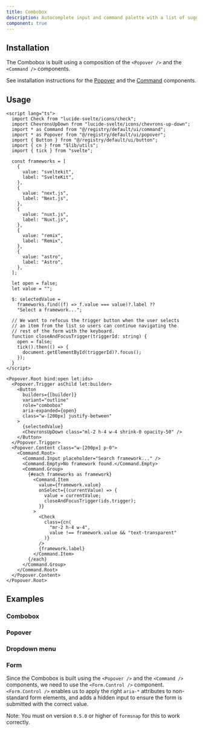 ```yaml
---
title: Combobox
description: Autocomplete input and command palette with a list of suggestions.
component: true
---
```


<script>
  import { ComponentPreview, ManualInstall, Callout } from '$lib/components/docs';
</script>

<ComponentPreview name="combobox-demo">

<div />

</ComponentPreview>

## Installation

The Combobox is built using a composition of the `<Popover />` and the `<Command />` components.

See installation instructions for the [Popover](/docs/components/popover#installation) and the [Command](/docs/components/command#installation) components.

## Usage

```svelte
<script lang="ts">
  import Check from "lucide-svelte/icons/check";
  import ChevronsUpDown from "lucide-svelte/icons/chevrons-up-down";
  import * as Command from "@/registry/default/ui/command";
  import * as Popover from "@/registry/default/ui/popover";
  import { Button } from "@/registry/default/ui/button";
  import { cn } from "$lib/utils";
  import { tick } from "svelte";

  const frameworks = [
    {
      value: "sveltekit",
      label: "SvelteKit",
    },
    {
      value: "next.js",
      label: "Next.js",
    },
    {
      value: "nuxt.js",
      label: "Nuxt.js",
    },
    {
      value: "remix",
      label: "Remix",
    },
    {
      value: "astro",
      label: "Astro",
    },
  ];

  let open = false;
  let value = "";

  $: selectedValue =
    frameworks.find((f) => f.value === value)?.label ??
    "Select a framework...";

  // We want to refocus the trigger button when the user selects
  // an item from the list so users can continue navigating the
  // rest of the form with the keyboard.
  function closeAndFocusTrigger(triggerId: string) {
    open = false;
    tick().then(() => {
      document.getElementById(triggerId)?.focus();
    });
  }
</script>

<Popover.Root bind:open let:ids>
  <Popover.Trigger asChild let:builder>
    <Button
      builders={[builder]}
      variant="outline"
      role="combobox"
      aria-expanded={open}
      class="w-[200px] justify-between"
    >
      {selectedValue}
      <ChevronsUpDown class="ml-2 h-4 w-4 shrink-0 opacity-50" />
    </Button>
  </Popover.Trigger>
  <Popover.Content class="w-[200px] p-0">
    <Command.Root>
      <Command.Input placeholder="Search framework..." />
      <Command.Empty>No framework found.</Command.Empty>
      <Command.Group>
        {#each frameworks as framework}
          <Command.Item
            value={framework.value}
            onSelect={(currentValue) => {
              value = currentValue;
              closeAndFocusTrigger(ids.trigger);
            }}
          >
            <Check
              class={cn(
                "mr-2 h-4 w-4",
                value !== framework.value && "text-transparent"
              )}
            />
            {framework.label}
          </Command.Item>
        {/each}
      </Command.Group>
    </Command.Root>
  </Popover.Content>
</Popover.Root>
```

## Examples

### Combobox

<ComponentPreview name="combobox-demo">

<div />

</ComponentPreview>

### Popover

<ComponentPreview name="combobox-popover">

<div />

</ComponentPreview>

### Dropdown menu

<ComponentPreview name="combobox-dropdown-menu">

<div />

</ComponentPreview>

### Form

Since the Combobox is built using the `<Popover />` and the `<Command />` components, we need to use the `<Form.Control />` component. `<Form.Control />` enables us to apply the right `aria-*` attributes to non-standard form elements, and adds a hidden input to ensure the form is submitted with the correct value.

Note: You must on version `0.5.0` or higher of `formsnap` for this to work correctly.

<ComponentPreview name="combobox-form">

<div />

</ComponentPreview>

